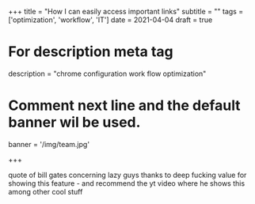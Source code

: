 +++
title = "How I can easily access important links"
subtitle = ""
tags = ['optimization', 'workflow', 'IT']
date = 2021-04-04
draft = true

# For description meta tag
description = "chrome configuration work flow optimization"

# Comment next line and the default banner wil be used.
banner = '/img/team.jpg'

+++

quote of bill gates concerning lazy guys
thanks to deep fucking value for showing this feature - and recommend the yt video where he shows this among other cool stuff
